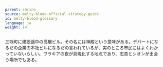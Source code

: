 ```yaml
---
parent: shrine
source: melty-blood-official-strategy-guide
id: melty-blood-glossary
language: ja
weight: 14
---
```


三咲町に建設途中の高層ビル。その名には神殿という意味がある。デパートになるだの企業の本社ビルになるだの言われているが、実のところ市民にはよくわかっていないらしい。ワラキアの夜が具現化する地点であり、志貴とシオンが出会う場所でもある。
